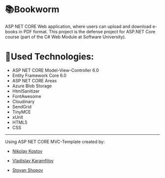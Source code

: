 # :books:Bookworm
ASP NET CORE Web application, where users can upload and download e-books in PDF format. This project is the defense project for ASP.NET Core course (part of the C# Web Module at Software University).


# :hammer:Used Technologies:
- ASP NET CORE Model-View-Controller 6.0
- Entity Framework Core 6.0
- ASP NET CORE Areas
- Azure Blob Storage
- HtmlSanitizer
- FontAwesome
- Cloudinary
- SendGrid
- TinyMCE
- xUnit
- HTML5
- CSS
---
Using ASP NET CORE MVC-Template created by:

- [Nikolay Kostov](https://github.com/NikolayIT)

- [Vladislav Karamfilov](https://github.com/vladislav-karamfilov)

- [Stoyan Shopov](https://github.com/StoyanShopov)
  
